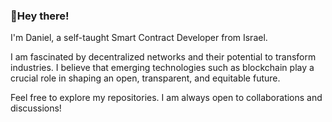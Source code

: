 ### 👋Hey there!

I'm Daniel, a self-taught Smart Contract Developer  from Israel.

I am fascinated by decentralized networks and their potential to transform industries. I believe that emerging technologies such as blockchain play a crucial role in shaping an open, transparent, and equitable future.

Feel free to explore my repositories. I am always open to collaborations and discussions!








